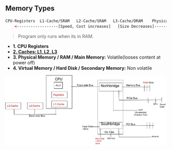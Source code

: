 ## Memory Types
```html
CPU-Registers  L1-Cache/SRAM   L2-Cache/SRAM   L3-Cache/DRAM    Physical_Memory/RAM/Main Memory  Hard_Disk/Secondary_Memory
    <------------------[Speed, Cost increases]   [Size Decreases]-----------------------------
```
> Program only runs when its in RAM.
- **1. CPU Registers**
- **[2. Caches: L1, L2, L3](CPU_Cache)**
- **3. Physical Memory / RAM / Main Memory:** Volatile(looses content at power off)
- **4. Virtual Memory / Hard Disk / Secondary Memory:** Non volatile

<img src=Memory_types.jpg width=600/>
